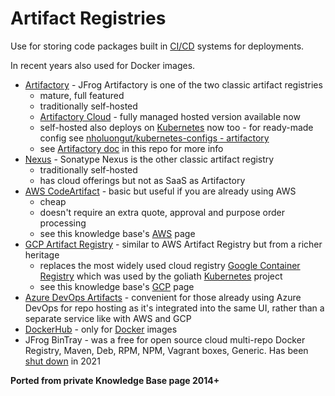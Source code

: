 # Artifact Registries

Use for storing code packages built in [CI/CD](ci-cd.md) systems for deployments.

In recent years also used for Docker images.

- [Artifactory](https://jfrog.com/artifactory/) -
  JFrog Artifactory is one of the two classic artifact registries
  - mature, full featured
  - traditionally self-hosted
  - [Artifactory Cloud](https://jfrog.com/artifactory/cloud-automation/) - fully managed hosted version available now
  - self-hosted also deploys on [Kubernetes](kubernetes.md) now too - for ready-made config see
    [nholuongut/kubernetes-configs - artifactory](https://github.com/nholuongut/kubernetes-configs/tree/master/artifactory)
  - see [Artifactory doc](artifactory.md) in this repo for more info
- [Nexus](https://www.sonatype.com/products/sonatype-nexus-repository) - Sonatype Nexus is the other classic artifact registry
  - traditionally self-hosted
  - has cloud offerings but not as SaaS as Artifactory
- [AWS CodeArtifact](https://aws.amazon.com/codeartifact/) - basic but useful if you are already using AWS
  - cheap
  - doesn't require an extra quote, approval and purpose order processing
  - see this knowledge base's [AWS](aws.md) page
- [GCP Artifact Registry](https://cloud.google.com/artifact-registry) - similar to AWS Artifact Registry but from a richer heritage
  - replaces the most widely used cloud registry [Google Container Registry]() which was used by the goliath [Kubernetes](kubernetes.md) project
  - see this knowledge base's [GCP](gcp.md) page
- [Azure DevOps Artifacts](https://azure.microsoft.com/en-gb/products/devops/artifacts) -
  convenient for those already using Azure DevOps for repo hosting as it's integrated into the same UI, rather than a separate service like with AWS and GCP
- [DockerHub](https://hub.docker.com/) - only for [Docker](docker.md) images
- JFrog BinTray - was a free for open source cloud multi-repo Docker Registry, Maven, Deb, RPM, NPM, Vagrant boxes, Generic. Has been [shut down](https://jfrog.com/blog/into-the-sunset-bintray-jcenter-gocenter-and-chartcenter/) in 2021

**Ported from private Knowledge Base page 2014+**
